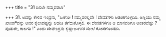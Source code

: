 +++
title = "31 ಐಸಲೇ ನಮ್ಮವರಲಾ"

+++
31. ಅದನ್ನು ಕೇಳಿದ ಇಂದ್ರನು, "ಹೀಗೋ ! ನಮ್ಮವರಲ್ಲವೇ ! ದೇವತೆಗಳು ಆತಂಕಗೊಳ್ಳದಿರಿ. ಅಗ್ನಿಯು ನಮ್ಮ ಖಾಂಡªವನ್ನು ಅವನ ಕೈಲಾದಷ್ಟನ್ನು ಆಹುತಿ ತೆಗೆದುಕೊಳ್ಳಲಿ. ಈ ದೇವತೆಗಳಿಗೂ ಆ ಮಾನವರಿಗೂ ಅಂತರವೆಷ್ಟು ? ಪೂತುರೇ, ಕಾಲಗತಿ !" ಎಂದು ದೇವೇಂದ್ರನು ಕೃಷ್ಣಾರ್ಜುನರ ಮೇಲೆ ಕೋಪಗೊಂಡನು.